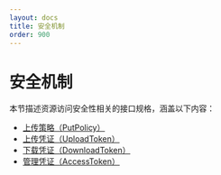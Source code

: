 ```yaml
---
layout: docs
title: 安全机制
order: 900
---
```


<a id="security"></a>
# 安全机制

本节描述资源访问安全性相关的接口规格，涵盖以下内容：  

* [上传策略（PutPolicy）][putPolicyHref]
* [上传凭证（UploadToken）][uploadTokenHref]
* [下载凭证（DownloadToken）][downloadTokenHref]
* [管理凭证（AccessToken）][accessTokenHref]

[putPolicyHref]:     put-policy.html     "上传策略"
[uploadTokenHref]:   upload-token.html   "上传凭证"
[downloadTokenHref]: download-token.html "下载凭证"
[accessTokenHref]:   access-token.html   "管理凭证"
